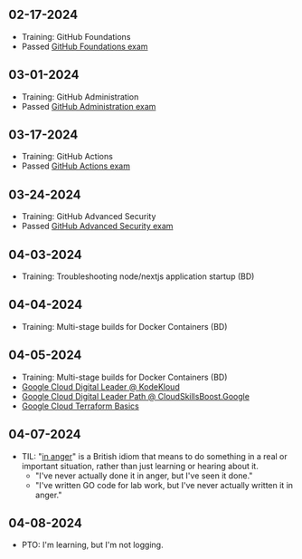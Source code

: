## 02-17-2024

- Training: GitHub Foundations
- Passed [GitHub Foundations exam](https://www.credly.com/badges/2cb25440-cb98-45dd-93db-6db1dc20f394/public_url)

## 03-01-2024

- Training: GitHub Administration
- Passed [GitHub Administration exam](https://www.credly.com/badges/ac9c1099-9346-40a3-9212-43470e316a6b/public_url)

## 03-17-2024

- Training: GitHub Actions
- Passed [GitHub Actions exam](https://www.credly.com/badges/2e834a39-d1ea-444a-b657-7e84ffcf23c2/public_url)

## 03-24-2024

- Training: GitHub Advanced Security
- Passed [GitHub Advanced Security exam](https://www.credly.com/badges/ecb97e2e-a9a2-4f8c-a446-83e5c591586b/public_url)

## 04-03-2024

- Training: Troubleshooting node/nextjs application startup (BD)

## 04-04-2024

- Training: Multi-stage builds for Docker Containers (BD)

## 04-05-2024

- Training: Multi-stage builds for Docker Containers (BD)
- [Google Cloud Digital Leader @ KodeKloud](https://kodekloud.com/courses/gcp-cloud-digital-leader-certification/)
- [Google Cloud Digital Leader Path @ CloudSkillsBoost.Google](https://www.cloudskillsboost.google/paths/9)
- [Google Cloud Terraform Basics](./learn-terraform-gcp/)

## 04-07-2024

- TIL: "[in anger](https://dictionary.cambridge.org/dictionary/english/in-anger)" is a British idiom that means to do something in a real or important situation, rather than just learning or hearing about it.
  - "I've never actually done it in anger, but I've seen it done."
  - "I've written GO code for lab work, but I've never actually written it in anger."

## 04-08-2024

- PTO: I'm learning, but I'm not logging.


